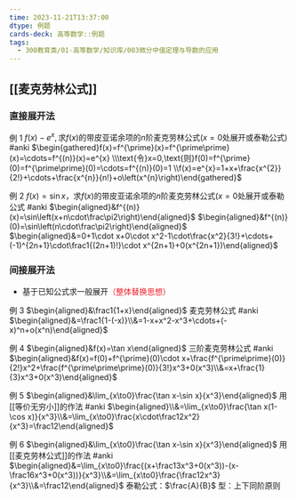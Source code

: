 ```yaml
---
time: 2023-11-21T13:37:00
dtype: 例题
cards-deck: 高等数学::例题
tags:
  - 300教育类/01-高等数学/知识库/003微分中值定理与导数的应用
---
```

## [[麦克劳林公式]]
### 直接展开法

例 1 $f(x)-e^x,\text{求}f(x)\text{的带皮亚诺余项的}n\text{阶麦克劳林公式}(x=0\text{处展开或泰勒公式})$ #anki 
$\begin{gathered}f(x)=f^{\prime}(x)=f^{\prime\prime}(x)=\cdots=f^{(n)}(x)=e^{x} \\\text{令}x=0,\text{则}f(0)=f^{\prime}(0)=f^{\prime\prime}(0)=\cdots=f^{(n)}(0)=1 \\f(x)=e^{x}=1+x+\frac{x^{2}}{2!}+\cdots+\frac{x^{n}}{n!}+o\left(x^{n}\right)\end{gathered}$

例 2 $f(x)=\sin x，\text{求}f(x)\text{的带皮亚诺余项的}n\text{阶麦克劳林公式}(x=0\text{处展开或泰勒公式}$ #anki 
$\begin{aligned}&f^{(n)}(x)=\sin\left(x+n\cdot\frac\pi2\right)\end{aligned}$
$\begin{aligned}&f^{(n)}(0)=\sin\left(n\cdot\frac\pi2\right)\end{aligned}$
$\begin{aligned}&=0+1\cdot x+0\cdot x^2-1\cdot\frac{x^2}{3!}+\cdots+(-1)^{2n+1}\cdot\frac1{(2n+1)!}\cdot x^{2n+1}+0(x^{2n+1})\end{aligned}$

### 间接展开法
- 基于已知公式求一般展开<font color=#ed1c24>（整体替换思想）</font>

例 3 $\begin{aligned}&\frac1{1+x}\end{aligned}$ 麦克劳林公式 #anki 
$\begin{aligned}&=\frac1{1-(-x)}\\&=1-x+x^2-x^3+\cdots+(-x)^n+o(x^n)\end{aligned}$

例 4 $\begin{aligned}&f(x)=\tan x\end{aligned}$ 三阶麦克劳林公式 #anki 
$\begin{aligned}&f(x)=f(0)+f^{\prime}(0)\cdot x+\frac{f^{\prime\prime}(0)}{2!}x^2+\frac{f^{\prime\prime\prime}(0)}{3!}x^3+0(x^3)\\&=x+\frac{1}{3}x^3+0(x^3)\end{aligned}$

例 5  $\begin{aligned}&\lim_{x\to0}\frac{\tan x-\sin x}{x^3}\end{aligned}$ 用[[等价无穷小]]的作法 #anki 
$\begin{aligned}\\&=\lim_{x\to0}\frac{\tan x(1-\cos x)}{x^3}\\&=\lim_{x\to0}\frac{x\cdot\frac12x^2}{x^3}=\frac12\end{aligned}$

例 6 $\begin{aligned}&\lim_{x\to0}\frac{\tan x-\sin x}{x^3}\end{aligned}$ 用[[麦克劳林公式]]的作法 #anki
$\begin{aligned}&=\lim_{x\to0}\frac{(x+\frac13x^3+0(x^3))-(x-\frac16x^3+0(x^3))}{x^3}\\&=\lim_{x\to0}\frac{\frac12x^3}{x^3}\\&=\frac12\end{aligned}$
泰勒公式：$\frac{A}{B}$ 型：上下同阶原则
